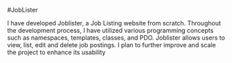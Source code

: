 #JobLister

I have developed Joblister, a Job Listing website from scratch. Throughout the development process, 
I have utilized various programming concepts such as namespaces, templates, classes, and PDO. 
Joblister allows users to view, list, edit and delete job postings. 
I plan to further improve and scale the project to enhance its usability